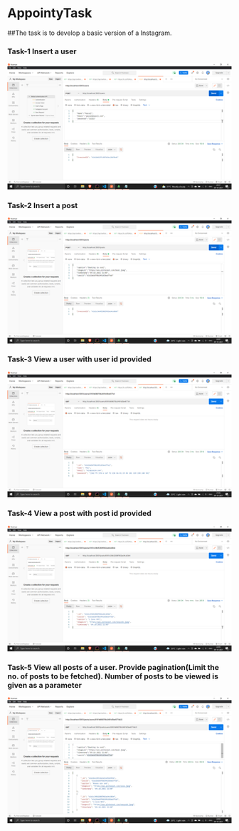 # AppointyTask
##The task is to develop a basic version of a Instagram.
### Task-1 Insert a user
![](/screenshots/InsertUser.png)
### Task-2 Insert a post
![](/screenshots/InsertPost.png)
### Task-3 View a user with user id provided
![](/screenshots/ViewUser.png)
### Task-4 View a post with post id provided
![](/screenshots/ViewPost.png)
### Task-5 View all posts of a user. Provide pagination(Limit the no. of posts to be fetched). Number of posts to be viewed is given as a parameter
![](/screenshots/ViewPostUser.png)
